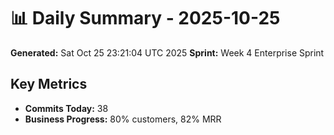 # 📊 Daily Summary - 2025-10-25
**Generated:** Sat Oct 25 23:21:04 UTC 2025
**Sprint:** Week 4 Enterprise Sprint

## Key Metrics
- **Commits Today:** 38
- **Business Progress:** 80% customers, 82% MRR
